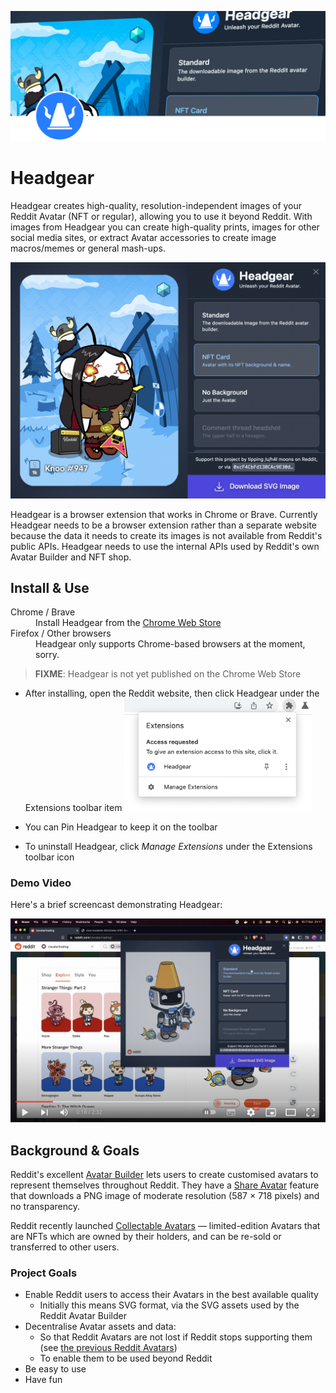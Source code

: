 ![Headgear Banner](./docs/banner.svg)

# Headgear

Headgear creates high-quality, resolution-independent images of your Reddit Avatar (NFT or regular), allowing you to use it beyond Reddit. With images from Headgear you can create high-quality prints, images for other social media sites, or extract Avatar accessories to create image macros/memes or general mash-ups.

![Screenshot of Headgear](./docs/headgear-0.0.0-screenshot.png "The Headgear UI")

Headgear is a browser extension that works in Chrome or Brave. Currently Headgear needs to be a browser extension rather than a separate website because the data it needs to create its images is not available from Reddit's public APIs. Headgear needs to use the internal APIs used by Reddit's own Avatar Builder and NFT shop.

## Install & Use

<dl>
  <dt>Chrome / Brave</dt>
  <dd>Install Headgear from the <a href="https://chrome.google.com/webstore/category/extensions" target="_blank">Chrome Web Store</a></dd>
  <dt>Firefox / Other browsers</dt>
  <dd>Headgear only supports Chrome-based browsers at the moment, sorry.</dd>
</dl>

> **FIXME**: Headgear is not yet published on the Chrome Web Store

- After installing, open the Reddit website, then click Headgear under the
  Extensions toolbar item
  <img src="./docs/browse-toolbar-extensions-popup.png" width="300" alt="Screenshot of browser extensions toolbar menu">

- You can Pin Headgear to keep it on the toolbar
- To uninstall Headgear, click _Manage Extensions_ under the Extensions toolbar icon

### Demo Video

Here's a brief screencast demonstrating Headgear:

[![Headgear demo screencast](./docs/headgear-demo-youtube.png)](https://www.youtube.com/watch?v=b94k_5f2Cmw "Headgear demo screencast")

## Background & Goals

Reddit's excellent [Avatar Builder] lets users to create customised avatars to
represent themselves throughout Reddit. They have a [Share Avatar] feature that
downloads a PNG image of moderate resolution (587 × 718 pixels) and no
transparency.

Reddit recently launched [Collectable Avatars] — limited-edition Avatars that
are NFTs which are owned by their holders, and can be re-sold or transferred to
other users.

[avatar builder]: https://www.reddit.com/r/snoovatars/comments/jipi5d/announcing_reddits_new_avatar_builder/
[share avatar]: https://www.reddit.com/r/snoovatars/comments/oh2v6o/share_and_swap_avatar_looks_with_the_reddit/
[collectable avatars]: https://www.reddit.com/r/reddit/comments/vtkmni/introducing_collectible_avatars/

### Project Goals

- Enable Reddit users to access their Avatars in the best available quality
  - Initially this means SVG format, via the SVG assets used by the Reddit Avatar Builder
- Decentralise Avatar assets and data:
  - So that Reddit Avatars are not lost if Reddit stops supporting them (see [the previous Reddit Avatars][snoovatars])
  - To enable them to be used beyond Reddit
- Be easy to use
- Have fun

[snoovatars]: https://venturebeat.com/business/reddit-now-lets-you-make-your-own-snoo-avatar-adds-two-new-features/
